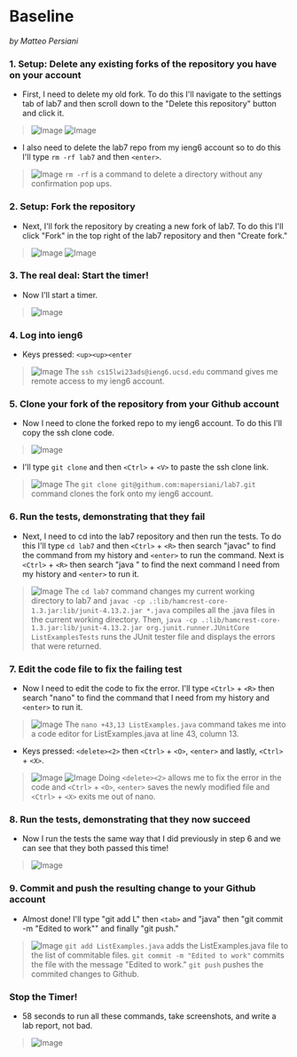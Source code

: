 # Baseline
*by Matteo Persiani*

### 1. Setup: Delete any existing forks of the repository you have on your account
* First, I need to delete my old fork. To do this I'll navigate to the settings tab of lab7 and then scroll down to the "Delete this repository" button and click it.

>![Image](https://mapersiani.github.io/cse15l-lab-reports/Screenshot%202023-02-23%20at%206.44.11%20PM.png)
![Image](https://mapersiani.github.io/cse15l-lab-reports/Screenshot%202023-02-23%20at%206.45.27%20PM.png)

* I also need to delete the lab7 repo from my ieng6 account so to do this I'll type `rm -rf lab7` and then `<enter>`.

>![Image](https://mapersiani.github.io/cse15l-lab-reports/IMG_8292.jpg)
`rm -rf` is a command to delete a directory without any confirmation pop ups.

### 2. Setup: Fork the repository
* Next, I'll fork the repository by creating a new fork of lab7. To do this I'll click "Fork" in the top right of the lab7 repository and then "Create fork."

>![Image](https://mapersiani.github.io/cse15l-lab-reports/Screenshot%202023-02-23%20at%206.43.16%20PM.png)
![Image](https://mapersiani.github.io/cse15l-lab-reports/Screenshot%202023-02-23%20at%206.43.45%20PM.png)

### 3. The real deal: Start the timer!
* Now I'll start a timer.

>![Image](https://mapersiani.github.io/cse15l-lab-reports/Screenshot%202023-02-23%20at%206.46.24%20PM.png)

### 4. Log into ieng6
* Keys pressed: `<up><up><enter`

>![Image](https://mapersiani.github.io/cse15l-lab-reports/IMG_8291.jpg)
The `ssh cs15lwi23ads@ieng6.ucsd.edu` command gives me remote access to my ieng6 account.

### 5. Clone your fork of the repository from your Github account
* Now I need to clone the forked repo to my ieng6 account. To do this I'll copy the ssh clone code.

>![Image](https://mapersiani.github.io/cse15l-lab-reports/Screenshot%202023-02-23%20at%206.51.15%20PM.png)

* I'll type `git clone` and then `<Ctrl>` + `<V>` to paste the ssh clone link.

>![Image](https://mapersiani.github.io/cse15l-lab-reports/IMG_8293.jpg)
The `git clone git@githum.com:mapersiani/lab7.git` command clones the fork onto my ieng6 account.

### 6. Run the tests, demonstrating that they fail
* Next, I need to cd into the lab7 repository and then run the tests. To do this I'll type `cd lab7` and then `<Ctrl>` + `<R>` then search "javac" to find the command from my history and `<enter>` to run the command. Next is `<Ctrl>` + `<R>` then search "java " to find the next command I need from my history and `<enter>` to run it.

>![Image](https://mapersiani.github.io/cse15l-lab-reports/IMG_8294.jpg)
The `cd lab7` command changes my current working directory to lab7 and `javac -cp .:lib/hamcrest-core-1.3.jar:lib/junit-4.13.2.jar *.java` compiles all the .java files in the current working directory. Then, `java -cp .:lib/hamcrest-core-1.3.jar:lib/junit-4.13.2.jar org.junit.runner.JUnitCore ListExamplesTests` runs the JUnit tester file and displays the errors that were returned.

### 7. Edit the code file to fix the failing test
* Now I need to edit the code to fix the error. I'll type `<Ctrl>` + `<R>` then search "nano" to find the command that I need from my history and `<enter>` to run it. 

>![Image](https://mapersiani.github.io/cse15l-lab-reports/IMG_8295.jpg)
The `nano +43,13 ListExamples.java` command takes me into a code editor for ListExamples.java at line 43, column 13.

* Keys pressed: `<delete><2>` then `<Ctrl>` + `<O>`, `<enter>` and lastly, `<Ctrl>` + `<X>`.

>![Image](https://mapersiani.github.io/cse15l-lab-reports/Screenshot%202023-02-23%20at%207.01.58%20PM.png)
![Image](https://mapersiani.github.io/cse15l-lab-reports/Screenshot%202023-02-23%20at%207.02.21%20PM.png)
Doing `<delete><2>` allows me to fix the error in the code and `<Ctrl>` + `<O>`, `<enter>` saves the newly modified file and `<Ctrl>` + `<X>` exits me out of nano.

### 8. Run the tests, demonstrating that they now succeed
* Now I run the tests the same way that I did previously in step 6 and we can see that they both passed this time!

>![Image](https://mapersiani.github.io/cse15l-lab-reports/Screenshot%202023-02-25%20at%204.31.12%20PM.jpeg)

### 9. Commit and push the resulting change to your Github account 
* Almost done! I'll type "git add L" then `<tab>` and "java" then "git commit -m "Edited to work"" and finally "git push."

>![Image](https://mapersiani.github.io/cse15l-lab-reports/Screenshot%202023-02-25%20at%204.32.30%20PM.jpeg)
`git add ListExamples.java` adds the ListExamples.java file to the list of commitable files. `git commit -m "Edited to work"` commits the file with the message "Edited to work." `git push` pushes the commited changes to Github.

### Stop the Timer!
* 58 seconds to run all these commands, take screenshots, and write a lab report, not bad.

>![Image](https://mapersiani.github.io/cse15l-lab-reports/Screenshot%202023-02-25%20at%204.39.11%20PM.png)